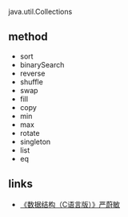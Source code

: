java.util.Collections


## method
* sort
* binarySearch
* reverse
* shuffle
* swap
* fill
* copy
* min
* max
* rotate
* singleton
* list
* eq

## links
* [《数据结构（C语言版）》严蔚敏](/99-book/notes/00-base/数据结构.md)


